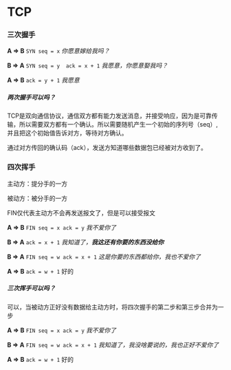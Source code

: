 # TCP

### 三次握手

**A => B** `SYN seq = x`                                            *你愿意嫁给我吗？*

**B => A** `SYN seq = y  ack = x + 1`                 *我愿意，你愿意娶我吗？*

**A => B** `ack = y + 1`                                           *我愿意*



##### *两次握手可以吗？*

TCP是双向通信协议，通信双方都有能力发送消息，并接受响应，因为是可靠传输，所以需要双方都有一个确认。所以需要随机产生一个初始的序列号（seq）,并且把这个初始值告诉对方，等待对方确认。

通过对方传回的确认码（ack），发送方知道哪些数据包已经被对方收到了。



### 四次挥手

主动方：提分手的一方

被动方：被分手的一方

FIN仅代表主动方不会再发送报文了，但是可以接受报文



**A => B** `FIN seq = x ack = y`                             *我不爱你了*

**B => A** `ack = x + 1`                                             *我知道了，**我这还有你要的东西没给你***

**B => A** `FIN seq = w ack = x + 1`                     *这是你要的东西都给你，我也不爱你了*

**A => B** `ack = w + 1`                                              好的



##### *三次挥手可以吗？*

可以，当被动方正好没有数据给主动方时，将四次握手的第二步和第三步合并为一步

**A => B** `FIN seq = x ack = y`                             *我不爱你了*

**B => A** `FIN seq = w ack = x + 1`                     *我知道了，我没啥要说的，我也正好不爱你了*

**A => B** `ack = w + 1`                                              好的





